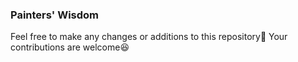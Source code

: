 ### Painters' Wisdom

Feel free to make any changes or additions to this repository:art:
Your contributions are welcome:satisfied:
